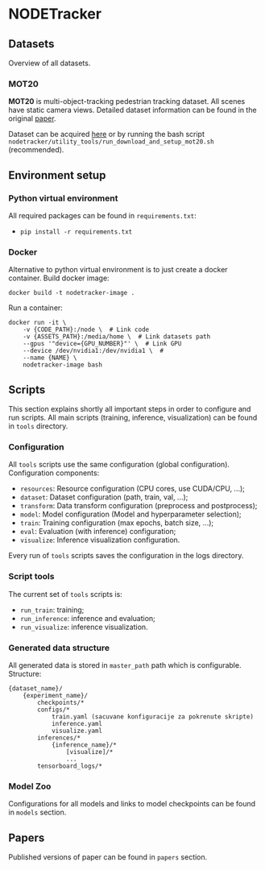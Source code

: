# NODETracker

## Datasets

Overview of all datasets.

### MOT20

**MOT20** is multi-object-tracking pedestrian tracking dataset. All scenes have static camera views. 
Detailed dataset information can be found in the original [paper](https://arxiv.org/pdf/2003.09003.pdf).

Dataset can be acquired [here](https://motchallenge.net/data/MOT20/) or
by running the bash script `nodetracker/utility_tools/run_download_and_setup_mot20.sh` (recommended).

## Environment setup

### Python virtual environment

All required packages can be found in `requirements.txt`:
- `pip install -r requirements.txt`

### Docker

Alternative to python virtual environment is to just create a docker container. Build docker image:

```
docker build -t nodetracker-image .
```

Run a container:

```
docker run -it \
    -v {CODE_PATH}:/node \  # Link code
    -v {ASSETS_PATH}:/media/home \  # Link datasets path
    --gpus '"device={GPU_NUMBER}"' \  # Link GPU
    --device /dev/nvidia1:/dev/nvidia1 \  # 
    --name {NAME} \
    nodetracker-image bash
```

## Scripts

This section explains shortly all important steps in order to configure and run scripts.
All main scripts (training, inference, visualization) can be found in `tools` directory.

### Configuration

All `tools` scripts use the same configuration (global configuration).
Configuration components:
- `resources`: Resource configuration (CPU cores, use CUDA/CPU, ...);
- `dataset`: Dataset configuration (path, train, val, ...);
- `transform`: Data transform configuration (preprocess and postprocess);
- `model`: Model configuration (Model and hyperparameter selection);
- `train`: Training configuration (max epochs, batch size, ...);
- `eval`: Evaluation (with inference) configuration;
- `visualize`: Inference visualization configuration.

Every run of `tools` scripts saves the configuration in the logs directory.

### Script tools

The current set of `tools` scripts is:
- `run_train`: training;
- `run_inference`: inference and evaluation;
- `run_visualize`: inference visualization.

### Generated data structure

All generated data is stored in `master_path` path which is configurable. Structure:

```
{dataset_name}/
    {experiment_name}/
        checkpoints/*
        configs/*
            train.yaml (sacuvane konfiguracije za pokrenute skripte)
            inference.yaml
            visualize.yaml
        inferences/*
            {inference_name}/*
                [visualize]/*   
                ...
        tensorboard_logs/*
```

### Model Zoo

Configurations for all models and links to model checkpoints can be found in `models` section.

## Papers

Published versions of paper can be found in `papers` section.
